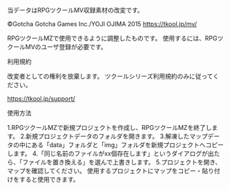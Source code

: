 当データはRPGツクールMV収録素材の改変です。

©Gotcha Gotcha Games Inc./YOJI OJIMA 2015
https://tkool.jp/mv/

RPGツクールMZで使用できるように調整したものです。
使用するには、RPGツクールMVのユーザ登録が必要です。

利用規約

改変者としての権利を放棄します。
ツクールシリーズ利用規約のみに従ってください。

https://tkool.jp/support/

使用方法

1.RPGツクールMZで新規プロジェクトを作成し、RPGツクールMZを終了します。
2.新規プロジェクトデータのフォルダを開きます。
3.解凍したマップデータの中にある「data」フォルダと「img」フォルダを新規プロジェクトへコピーします。
4.「同じ名前のファイルがxx個存在します」というダイアログが出たら、「ファイルを置き換える」を選んで上書きします。
5.プロジェクトを開き、マップを確認してください。
使用するプロジェクトにマップをコピー・貼り付けをすると使用できます。